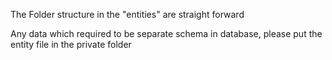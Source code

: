 The Folder structure in the "entities" are straight forward

Any data which required to be separate schema in database, please put the entity file in the private folder